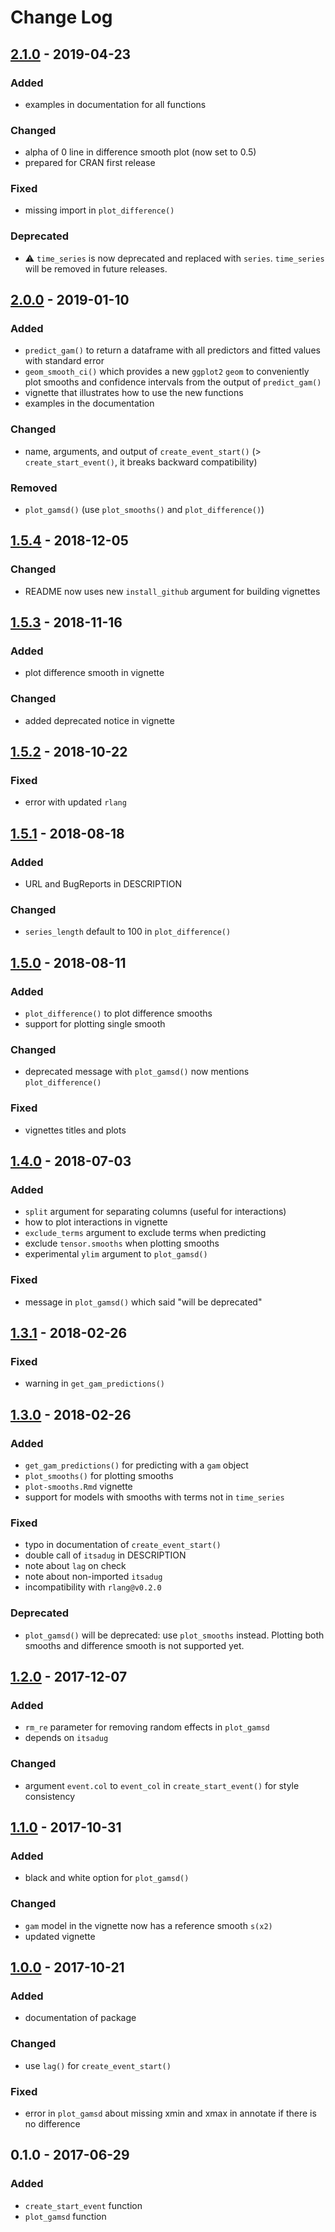 # Change Log

## [2.1.0] - 2019-04-23
### Added
- examples in documentation for all functions

### Changed
- alpha of 0 line in difference smooth plot (now set to 0.5)
- prepared for CRAN first release

### Fixed
- missing import in `plot_difference()`

### Deprecated
- ⚠️ `time_series` is now deprecated and replaced with `series`. `time_series` will be removed in future releases.

## [2.0.0] - 2019-01-10
### Added
- `predict_gam()` to return a dataframe with all predictors and fitted values with standard error
- `geom_smooth_ci()` which provides a new `ggplot2` `geom` to conveniently plot smooths and confidence intervals from the output of `predict_gam()`
- vignette that illustrates how to use the new functions
- examples in the documentation

### Changed
- name, arguments, and output of `create_event_start()` (> `create_start_event()`, it breaks backward compatibility)

### Removed
- `plot_gamsd()` (use `plot_smooths()` and `plot_difference()`)

## [1.5.4] - 2018-12-05
### Changed
- README now uses new `install_github` argument for building vignettes

## [1.5.3] - 2018-11-16
### Added
- plot difference smooth in vignette

### Changed
- added deprecated notice in vignette

## [1.5.2] - 2018-10-22
### Fixed
- error with updated `rlang`

## [1.5.1] - 2018-08-18
### Added
- URL and BugReports in DESCRIPTION

### Changed
- `series_length` default to 100 in `plot_difference()`

## [1.5.0] - 2018-08-11
### Added
- `plot_difference()` to plot difference smooths
- support for plotting single smooth

### Changed
- deprecated message with `plot_gamsd()` now mentions `plot_difference()`

### Fixed
- vignettes titles and plots

## [1.4.0] - 2018-07-03
### Added
- `split` argument for separating columns (useful for interactions)
- how to plot interactions in vignette
- `exclude_terms` argument to exclude terms when predicting
- exclude `tensor.smooths` when plotting smooths
- experimental `ylim` argument to `plot_gamsd()`

### Fixed
- message in `plot_gamsd()` which said "will be deprecated"

## [1.3.1] - 2018-02-26
### Fixed
- warning in `get_gam_predictions()`

## [1.3.0] - 2018-02-26
### Added
- `get_gam_predictions()` for predicting with a `gam` object
- `plot_smooths()` for plotting smooths
- `plot-smooths.Rmd` vignette
- support for models with smooths with terms not in `time_series`

### Fixed
- typo in documentation of `create_event_start()`
- double call of `itsadug` in DESCRIPTION
- note about `lag` on check
- note about non-imported `itsadug`
- incompatibility with `rlang@v0.2.0`

### Deprecated
- `plot_gamsd()` will be deprecated: use `plot_smooths` instead. Plotting both smooths and difference smooth is not supported yet.

## [1.2.0] - 2017-12-07
### Added
- `rm_re` parameter for removing random effects in `plot_gamsd`
- depends on `itsadug`

### Changed
- argument `event.col` to `event_col` in `create_start_event()` for style consistency

## [1.1.0] - 2017-10-31
### Added
- black and white option for `plot_gamsd()`

### Changed
- `gam` model in the vignette now has a reference smooth `s(x2)`
- updated vignette

## [1.0.0] - 2017-10-21
### Added
- documentation of package

### Changed
- use `lag()` for `create_event_start()`

### Fixed
- error in `plot_gamsd` about missing xmin and xmax in annotate if there is no difference

## 0.1.0 - 2017-06-29
### Added
- `create_start_event` function
- `plot_gamsd` function

[2.1.0]: https://github.com/stefanocoretta/tidymv/compare/v2.0.0...v2.1.0
[2.0.0]: https://github.com/stefanocoretta/tidymv/compare/v1.5.4...v2.0.0
[1.5.4]: https://github.com/stefanocoretta/tidymv/compare/v1.5.3...v1.5.4
[1.5.3]: https://github.com/stefanocoretta/tidymv/compare/v1.5.2...v1.5.3
[1.5.2]: https://github.com/stefanocoretta/tidymv/compare/v1.5.1...v1.5.2
[1.5.1]: https://github.com/stefanocoretta/tidymv/compare/v1.5.0...v1.5.1
[1.5.0]: https://github.com/stefanocoretta/tidymv/compare/v1.4.0...v1.5.0
[1.4.0]: https://github.com/stefanocoretta/tidymv/compare/v1.3.1...v1.4.0
[1.3.1]: https://github.com/stefanocoretta/tidymv/compare/v1.3.0...v1.3.1
[1.3.0]: https://github.com/stefanocoretta/tidymv/compare/v1.2.0...v1.3.0
[1.2.0]: https://github.com/stefanocoretta/tidymv/compare/v1.1.0...v1.2.0
[1.1.0]: https://github.com/stefanocoretta/tidymv/compare/v1.0.0...v1.1.0
[1.0.0]: https://github.com/stefanocoretta/tidymv/compare/v0.1.0...v1.0.0
